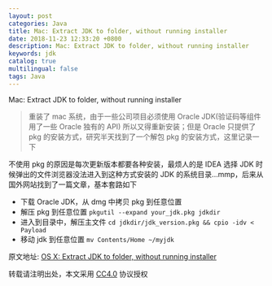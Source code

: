 ```yaml
---
layout: post
categories: Java
title: Mac: Extract JDK to folder, without running installer
date: 2018-11-23 12:33:20 +0800
description: Mac: Extract JDK to folder, without running installer
keywords: jdk
catalog: true
multilingual: false
tags: Java
---
```


Mac: Extract JDK to folder, without running installer

> 重装了 mac 系统，由于一些公司项目必须使用 Oracle JDK(验证码等组件用了一些 Oracle 独有的 API) 所以又得重新安装；但是 Oracle 只提供了 pkg 的安装方式，研究半天找到了一个解包 pkg 的安装方式，这里记录一下


不使用 pkg 的原因是每次更新版本都要各种安装，最烦人的是 IDEA 选择 JDK 时候弹出的文件浏览器没法进入到这种方式安装的 JDK 的系统目录...mmp，后来从国外网站找到了一篇文章，基本套路如下

- 下载 Oracle JDK，从 dmg 中拷贝 pkg 到任意位置
- 解压 pkg 到任意位置 `pkgutil --expand your_jdk.pkg jdkdir`
- 进入到目录中，解压主文件 `cd jdkdir/jdk_version.pkg && cpio -idv < Payload`
- 移动 jdk 到任意位置 `mv Contents/Home ~/myjdk`

原文地址: [OS X: Extract JDK to folder, without running installer](https://augustl.com/blog/2014/extracting_java_to_folder_no_installer_osx/)

转载请注明出处，本文采用 [CC4.0](http://creativecommons.org/licenses/by-nc-nd/4.0/) 协议授权

